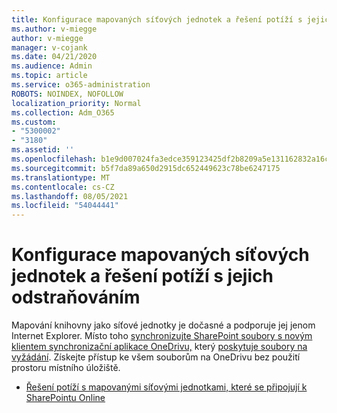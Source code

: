 ```yaml
---
title: Konfigurace mapovaných síťových jednotek a řešení potíží s jejich odstraňováním
ms.author: v-miegge
author: v-miegge
manager: v-cojank
ms.date: 04/21/2020
ms.audience: Admin
ms.topic: article
ms.service: o365-administration
ROBOTS: NOINDEX, NOFOLLOW
localization_priority: Normal
ms.collection: Adm_O365
ms.custom:
- "5300002"
- "3180"
ms.assetid: ''
ms.openlocfilehash: b1e9d007024fa3edce359123425df2b8209a5e131162832a16c651ff3fd6b5d3
ms.sourcegitcommit: b5f7da89a650d2915dc652449623c78be6247175
ms.translationtype: MT
ms.contentlocale: cs-CZ
ms.lasthandoff: 08/05/2021
ms.locfileid: "54044441"
---
```

# <a name="how-to-configure-and-troubleshoot-mapped-network-drives"></a>Konfigurace mapovaných síťových jednotek a řešení potíží s jejich odstraňováním

Mapování knihovny jako síťové jednotky je dočasné a podporuje jej jenom Internet Explorer. Místo toho [synchronizujte SharePoint soubory s novým klientem synchronizační aplikace OneDrivu,](https://support.office.com/article/6de9ede8-5b6e-4503-80b2-6190f3354a88) který [poskytuje soubory na vyžádání](https://support.office.com/article/0e6860d3-d9f3-4971-b321-7092438fb38e). Získejte přístup ke všem souborům na OneDrivu bez použití prostoru místního úložiště.

* [Řešení potíží s mapovanými síťovými jednotkami, které se připojují k SharePointu Online](https://docs.microsoft.com/sharepoint/support/administration/troubleshoot-mapped-network-drives)